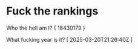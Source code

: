 # Fuck the rankings

Who the hell am I?
{ 18430179 }

What fucking year is it?
[ 2025-03-20T21:26:40Z ]
